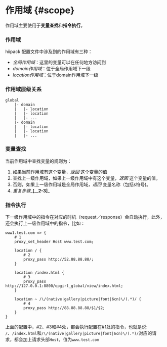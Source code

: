 # 作用域 {#scope}

作用域主要使用于**变量查找**和**指令执行**。

### 作用域

hiipack 配置文件中涉及到的作用域有三种：

* _全局作用域_：这里的变量可以在任何地方访问到
* _domain作用域_：位于全局作用域下一级
* _location作用域_：位于domain作用域下一级

### 作用域层级关系

```
global
    |- domain
    |   |- location
    |   |- location
    |   |- ...
    |- domain
    |   |- location
    |   |- location
    |   |- ...
```

### 变量查找

当前作用域中查找变量的规则为：

1. 如果当前作用域有这个变量，_返回_ 这个变量的值
2. 查找上一级作用域，如果上一级作用域中有这个变量，_返回_ 这个变量的值。
3. 否则，如果上一级作用域是全局作用域，_返回_ 变量名称（包括`$`符号\)。
4. _重复步骤__**\[**__**2-3\]**_

### 指令执行

下一级作用域中的指令在对应的时机（request／response）会自动执行，此外，还会执行上一级作用域中的指令，比如：

```
www1.test.com => {
    # 1    
    proxy_set_header Host www.test.com;

    location / {
        # 2
        proxy_pass http://52.88.88.88/;
    }

    location /index.html {
        # 3
        proxy_pass http://127.0.0.1:8800/opgirl_global/view/index.html;
    }

    location ~ /\/(native|gallery|picture|font|6cn)\/(.*)/ {
        # 4
        proxy_pass http://88.88.88.88/$1/$2;
    }
}
```

上面的配置中，\#2、\#3和\#4处，都会执行配置在\#1处的指令，也就是说: `/`、`/index.html`和`/\/(native|gallery|picture|font|6cn)\/(.*)/`对应的请求，都会加上请求头部`Host`，值为`www.test.com`


